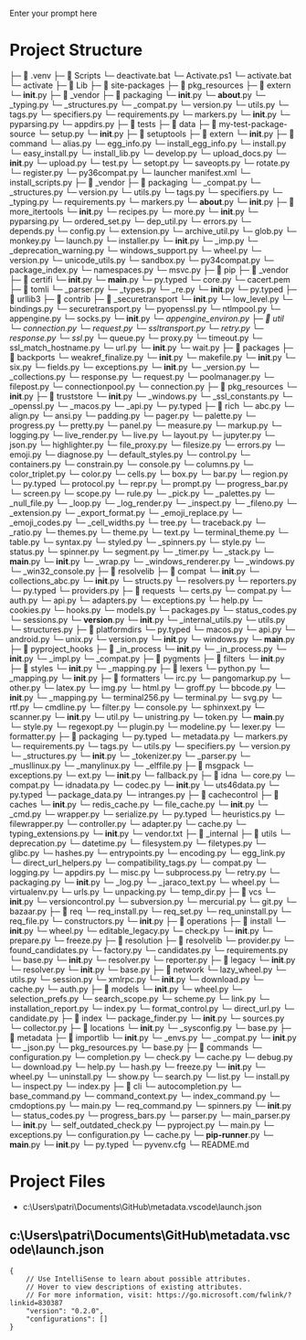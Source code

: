 Enter your prompt here

# Project Structure

├─ 📁 .venv
  ├─ 📁 Scripts
    └─ deactivate.bat
    └─ Activate.ps1
    └─ activate.bat
    └─ activate
  ├─ 📁 Lib
    ├─ 📁 site-packages
      ├─ 📁 pkg_resources
        ├─ 📁 extern
          └─ __init__.py
        ├─ 📁 _vendor
          ├─ 📁 packaging
            └─ __init__.py
            └─ __about__.py
            └─ _typing.py
            └─ _structures.py
            └─ _compat.py
            └─ version.py
            └─ utils.py
            └─ tags.py
            └─ specifiers.py
            └─ requirements.py
            └─ markers.py
          └─ __init__.py
          └─ pyparsing.py
          └─ appdirs.py
        ├─ 📁 tests
          ├─ 📁 data
            ├─ 📁 my-test-package-source
              └─ setup.py
        └─ __init__.py
      ├─ 📁 setuptools
        ├─ 📁 extern
          └─ __init__.py
        ├─ 📁 command
          └─ alias.py
          └─ egg_info.py
          └─ install_egg_info.py
          └─ install.py
          └─ easy_install.py
          └─ install_lib.py
          └─ develop.py
          └─ upload_docs.py
          └─ __init__.py
          └─ upload.py
          └─ test.py
          └─ setopt.py
          └─ saveopts.py
          └─ rotate.py
          └─ register.py
          └─ py36compat.py
          └─ launcher manifest.xml
          └─ install_scripts.py
        ├─ 📁 _vendor
          ├─ 📁 packaging
            └─ _compat.py
            └─ _structures.py
            └─ version.py
            └─ utils.py
            └─ tags.py
            └─ specifiers.py
            └─ _typing.py
            └─ requirements.py
            └─ markers.py
            └─ __about__.py
            └─ __init__.py
          ├─ 📁 more_itertools
            └─ __init__.py
            └─ recipes.py
            └─ more.py
          └─ __init__.py
          └─ pyparsing.py
          └─ ordered_set.py
        └─ dep_util.py
        └─ errors.py
        └─ depends.py
        └─ config.py
        └─ extension.py
        └─ archive_util.py
        └─ glob.py
        └─ monkey.py
        └─ launch.py
        └─ installer.py
        └─ __init__.py
        └─ _imp.py
        └─ _deprecation_warning.py
        └─ windows_support.py
        └─ wheel.py
        └─ version.py
        └─ unicode_utils.py
        └─ sandbox.py
        └─ py34compat.py
        └─ package_index.py
        └─ namespaces.py
        └─ msvc.py
      ├─ 📁 pip
        ├─ 📁 _vendor
          ├─ 📁 certifi
            └─ __init__.py
            └─ __main__.py
            └─ py.typed
            └─ core.py
            └─ cacert.pem
          ├─ 📁 tomli
            └─ _parser.py
            └─ _types.py
            └─ _re.py
            └─ __init__.py
            └─ py.typed
          ├─ 📁 urllib3
            ├─ 📁 contrib
              ├─ 📁 _securetransport
                └─ __init__.py
                └─ low_level.py
                └─ bindings.py
              └─ securetransport.py
              └─ pyopenssl.py
              └─ ntlmpool.py
              └─ appengine.py
              └─ socks.py
              └─ __init__.py
              └─ _appengine_environ.py
            ├─ 📁 util
              └─ connection.py
              └─ request.py
              └─ ssltransport.py
              └─ retry.py
              └─ response.py
              └─ ssl_.py
              └─ queue.py
              └─ proxy.py
              └─ timeout.py
              └─ ssl_match_hostname.py
              └─ url.py
              └─ __init__.py
              └─ wait.py
            ├─ 📁 packages
              ├─ 📁 backports
                └─ weakref_finalize.py
                └─ __init__.py
                └─ makefile.py
              └─ __init__.py
              └─ six.py
            └─ fields.py
            └─ exceptions.py
            └─ __init__.py
            └─ _version.py
            └─ _collections.py
            └─ response.py
            └─ request.py
            └─ poolmanager.py
            └─ filepost.py
            └─ connectionpool.py
            └─ connection.py
          ├─ 📁 pkg_resources
            └─ __init__.py
          ├─ 📁 truststore
            └─ __init__.py
            └─ _windows.py
            └─ _ssl_constants.py
            └─ _openssl.py
            └─ _macos.py
            └─ _api.py
            └─ py.typed
          ├─ 📁 rich
            └─ abc.py
            └─ align.py
            └─ ansi.py
            └─ padding.py
            └─ pager.py
            └─ palette.py
            └─ progress.py
            └─ pretty.py
            └─ panel.py
            └─ measure.py
            └─ markup.py
            └─ logging.py
            └─ live_render.py
            └─ live.py
            └─ layout.py
            └─ jupyter.py
            └─ json.py
            └─ highlighter.py
            └─ file_proxy.py
            └─ filesize.py
            └─ errors.py
            └─ emoji.py
            └─ diagnose.py
            └─ default_styles.py
            └─ control.py
            └─ containers.py
            └─ constrain.py
            └─ console.py
            └─ columns.py
            └─ color_triplet.py
            └─ color.py
            └─ cells.py
            └─ box.py
            └─ bar.py
            └─ region.py
            └─ py.typed
            └─ protocol.py
            └─ repr.py
            └─ prompt.py
            └─ progress_bar.py
            └─ screen.py
            └─ scope.py
            └─ rule.py
            └─ _pick.py
            └─ _palettes.py
            └─ _null_file.py
            └─ _loop.py
            └─ _log_render.py
            └─ _inspect.py
            └─ _fileno.py
            └─ _extension.py
            └─ _export_format.py
            └─ _emoji_replace.py
            └─ _emoji_codes.py
            └─ _cell_widths.py
            └─ tree.py
            └─ traceback.py
            └─ _ratio.py
            └─ themes.py
            └─ theme.py
            └─ text.py
            └─ terminal_theme.py
            └─ table.py
            └─ syntax.py
            └─ styled.py
            └─ _spinners.py
            └─ style.py
            └─ status.py
            └─ spinner.py
            └─ segment.py
            └─ _timer.py
            └─ _stack.py
            └─ __main__.py
            └─ __init__.py
            └─ _wrap.py
            └─ _windows_renderer.py
            └─ _windows.py
            └─ _win32_console.py
          ├─ 📁 resolvelib
            ├─ 📁 compat
              └─ __init__.py
              └─ collections_abc.py
            └─ __init__.py
            └─ structs.py
            └─ resolvers.py
            └─ reporters.py
            └─ py.typed
            └─ providers.py
          ├─ 📁 requests
            └─ certs.py
            └─ compat.py
            └─ auth.py
            └─ api.py
            └─ adapters.py
            └─ exceptions.py
            └─ help.py
            └─ cookies.py
            └─ hooks.py
            └─ models.py
            └─ packages.py
            └─ status_codes.py
            └─ sessions.py
            └─ __version__.py
            └─ __init__.py
            └─ _internal_utils.py
            └─ utils.py
            └─ structures.py
          ├─ 📁 platformdirs
            └─ py.typed
            └─ macos.py
            └─ api.py
            └─ android.py
            └─ unix.py
            └─ version.py
            └─ __init__.py
            └─ windows.py
            └─ __main__.py
          ├─ 📁 pyproject_hooks
            ├─ 📁 _in_process
              └─ __init__.py
              └─ _in_process.py
            └─ __init__.py
            └─ _impl.py
            └─ _compat.py
          ├─ 📁 pygments
            ├─ 📁 filters
              └─ __init__.py
            ├─ 📁 styles
              └─ __init__.py
              └─ _mapping.py
            ├─ 📁 lexers
              └─ python.py
              └─ _mapping.py
              └─ __init__.py
            ├─ 📁 formatters
              └─ irc.py
              └─ pangomarkup.py
              └─ other.py
              └─ latex.py
              └─ img.py
              └─ html.py
              └─ groff.py
              └─ bbcode.py
              └─ __init__.py
              └─ _mapping.py
              └─ terminal256.py
              └─ terminal.py
              └─ svg.py
              └─ rtf.py
            └─ cmdline.py
            └─ filter.py
            └─ console.py
            └─ sphinxext.py
            └─ scanner.py
            └─ __init__.py
            └─ util.py
            └─ unistring.py
            └─ token.py
            └─ __main__.py
            └─ style.py
            └─ regexopt.py
            └─ plugin.py
            └─ modeline.py
            └─ lexer.py
            └─ formatter.py
          ├─ 📁 packaging
            └─ py.typed
            └─ metadata.py
            └─ markers.py
            └─ requirements.py
            └─ tags.py
            └─ utils.py
            └─ specifiers.py
            └─ version.py
            └─ _structures.py
            └─ __init__.py
            └─ _tokenizer.py
            └─ _parser.py
            └─ _musllinux.py
            └─ _manylinux.py
            └─ _elffile.py
          ├─ 📁 msgpack
            └─ exceptions.py
            └─ ext.py
            └─ __init__.py
            └─ fallback.py
          ├─ 📁 idna
            └─ core.py
            └─ compat.py
            └─ idnadata.py
            └─ codec.py
            └─ __init__.py
            └─ uts46data.py
            └─ py.typed
            └─ package_data.py
            └─ intranges.py
          ├─ 📁 cachecontrol
            ├─ 📁 caches
              └─ __init__.py
              └─ redis_cache.py
              └─ file_cache.py
            └─ __init__.py
            └─ _cmd.py
            └─ wrapper.py
            └─ serialize.py
            └─ py.typed
            └─ heuristics.py
            └─ filewrapper.py
            └─ controller.py
            └─ adapter.py
            └─ cache.py
          └─ typing_extensions.py
          └─ __init__.py
          └─ vendor.txt
        ├─ 📁 _internal
          ├─ 📁 utils
            └─ deprecation.py
            └─ datetime.py
            └─ filesystem.py
            └─ filetypes.py
            └─ glibc.py
            └─ hashes.py
            └─ entrypoints.py
            └─ encoding.py
            └─ egg_link.py
            └─ direct_url_helpers.py
            └─ compatibility_tags.py
            └─ compat.py
            └─ logging.py
            └─ appdirs.py
            └─ misc.py
            └─ subprocess.py
            └─ retry.py
            └─ packaging.py
            └─ __init__.py
            └─ _log.py
            └─ _jaraco_text.py
            └─ wheel.py
            └─ virtualenv.py
            └─ urls.py
            └─ unpacking.py
            └─ temp_dir.py
          ├─ 📁 vcs
            └─ __init__.py
            └─ versioncontrol.py
            └─ subversion.py
            └─ mercurial.py
            └─ git.py
            └─ bazaar.py
          ├─ 📁 req
            └─ req_install.py
            └─ req_set.py
            └─ req_uninstall.py
            └─ req_file.py
            └─ constructors.py
            └─ __init__.py
          ├─ 📁 operations
            ├─ 📁 install
              └─ __init__.py
              └─ wheel.py
              └─ editable_legacy.py
            └─ check.py
            └─ __init__.py
            └─ prepare.py
            └─ freeze.py
          ├─ 📁 resolution
            ├─ 📁 resolvelib
              └─ provider.py
              └─ found_candidates.py
              └─ factory.py
              └─ candidates.py
              └─ requirements.py
              └─ base.py
              └─ __init__.py
              └─ resolver.py
              └─ reporter.py
            ├─ 📁 legacy
              └─ __init__.py
              └─ resolver.py
            └─ __init__.py
            └─ base.py
          ├─ 📁 network
            └─ lazy_wheel.py
            └─ utils.py
            └─ session.py
            └─ xmlrpc.py
            └─ __init__.py
            └─ download.py
            └─ cache.py
            └─ auth.py
          ├─ 📁 models
            └─ __init__.py
            └─ wheel.py
            └─ selection_prefs.py
            └─ search_scope.py
            └─ scheme.py
            └─ link.py
            └─ installation_report.py
            └─ index.py
            └─ format_control.py
            └─ direct_url.py
            └─ candidate.py
          ├─ 📁 index
            └─ package_finder.py
            └─ __init__.py
            └─ sources.py
            └─ collector.py
          ├─ 📁 locations
            └─ __init__.py
            └─ _sysconfig.py
            └─ base.py
          ├─ 📁 metadata
            ├─ 📁 importlib
              └─ __init__.py
              └─ _envs.py
              └─ _compat.py
            └─ __init__.py
            └─ _json.py
            └─ pkg_resources.py
            └─ base.py
          ├─ 📁 commands
            └─ configuration.py
            └─ completion.py
            └─ check.py
            └─ cache.py
            └─ debug.py
            └─ download.py
            └─ help.py
            └─ hash.py
            └─ freeze.py
            └─ __init__.py
            └─ wheel.py
            └─ uninstall.py
            └─ show.py
            └─ search.py
            └─ list.py
            └─ install.py
            └─ inspect.py
            └─ index.py
          ├─ 📁 cli
            └─ autocompletion.py
            └─ base_command.py
            └─ command_context.py
            └─ index_command.py
            └─ cmdoptions.py
            └─ main.py
            └─ req_command.py
            └─ spinners.py
            └─ __init__.py
            └─ status_codes.py
            └─ progress_bars.py
            └─ parser.py
            └─ main_parser.py
          └─ __init__.py
          └─ self_outdated_check.py
          └─ pyproject.py
          └─ main.py
          └─ exceptions.py
          └─ configuration.py
          └─ cache.py
        └─ __pip-runner__.py
        └─ __main__.py
        └─ __init__.py
        └─ py.typed
  └─ pyvenv.cfg
└─ README.md


# Project Files

- c:\Users\patri\Documents\GitHub\metadata\.vscode\launch.json

## c:\Users\patri\Documents\GitHub\metadata\.vscode\launch.json
```
{
    // Use IntelliSense to learn about possible attributes.
    // Hover to view descriptions of existing attributes.
    // For more information, visit: https://go.microsoft.com/fwlink/?linkid=830387
    "version": "0.2.0",
    "configurations": []
}
```

